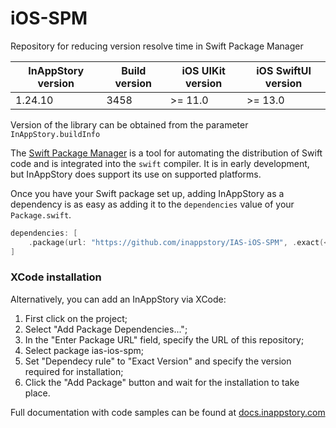 # iOS-SPM
Repository for reducing version resolve time in Swift Package Manager

| InAppStory version | Build version | iOS UIKit version | iOS SwiftUI version |
|--------------------|---------------|-------------------|---------------------|
| 1.24.10            | 3458          | >= 11.0           | >= 13.0             |

Version of the library can be obtained from the parameter `InAppStory.buildInfo`

The [Swift Package Manager](https://swift.org/package-manager/) is a tool for automating the distribution of Swift code and is integrated into the `swift` compiler. It is in early development, but InAppStory does support its use on supported platforms.

Once you have your Swift package set up, adding InAppStory as a dependency is as easy as adding it to the `dependencies` value of your `Package.swift`.

```swift
dependencies: [
    .package(url: "https://github.com/inappstory/IAS-iOS-SPM", .exact(<SDK version>))
]
```

### XCode installation
Alternatively, you can add an InAppStory via XCode:
1. First click on the project;
2. Select "Add Package Dependencies...";
3. In the "Enter Package URL" field, specify the URL of this repository;
4. Select package ias-ios-spm;
5. Set "Dependecy rule" to "Exact Version" and specify the version required for installation;
6. Click the "Add Package" button and wait for the installation to take place.


Full documentation with code samples can be found at [docs.inappstory.com](https://docs.inappstory.com/sdk-guides/ios/how-to-get-started.html)
